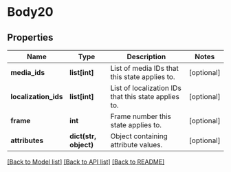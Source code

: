 # Body20

## Properties
Name | Type | Description | Notes
------------ | ------------- | ------------- | -------------
**media_ids** | **list[int]** | List of media IDs that this state applies to. | [optional] 
**localization_ids** | **list[int]** | List of localization IDs that this state applies to. | [optional] 
**frame** | **int** | Frame number this state applies to. | [optional] 
**attributes** | **dict(str, object)** | Object containing attribute values. | [optional] 

[[Back to Model list]](../README.md#documentation-for-models) [[Back to API list]](../README.md#documentation-for-api-endpoints) [[Back to README]](../README.md)

